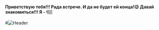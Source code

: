 #### Приветствую тебя!!! Рада встрече. И да не будет ей конца!😉 Давай знакомиться!!! Я - 👇🏼
#![Header](https://github.com/victoria-bychkova/victoria-bychkova/blob/main/assets/gifntext-gif.gif)

